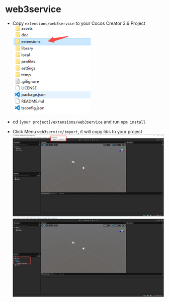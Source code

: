 # web3service

- Copy `extensions/web3service` to your Cocos Creator 3.6 Project
![](./doc/img/extensions.jpg)

- cd `{your project}/extensions/web3service` and run  `npm install`
- Click Menu `web3service/import`, it will copy libs to your project
![](./doc/img/import.jpg)
![](./doc/img/libs.jpg)
